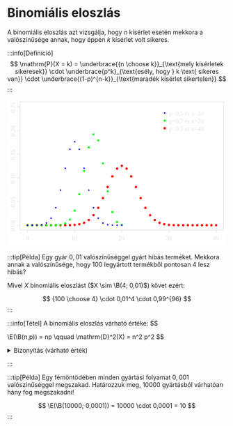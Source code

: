 # Binomiális eloszlás

A binomiális eloszlás azt vizsgálja, hogy $n$ kísérlet esetén mekkora a valószínűsége
annak, hogy éppen $k$ kísérlet volt sikeres.

:::info[Definíció]
$$
\mathrm{P}(X = k) = \underbrace{{n \choose k}}_{\text{mely kísérletek sikeresek}} \cdot
\underbrace{p^k}_{\text{esély, hogy } k \text{ sikeres van}} \cdot \underbrace{(1-p)^{n-k}}_{\text{maradék kísérlet sikertelen}}
$$
:::

![Binomiális eloszlás](/img/probstat/Binomial_distribution.svg)

:::tip[Példa]
Egy gyár $0,01$ valószínűséggel gyárt hibás terméket. Mekkora annak a valószínűsége, hogy $100$ legyártott termékből
pontosan $4$ lesz hibás?

Mivel $X$ binomiális eloszlást ($X \sim \B(4; 0,01)$) követ ezért:

$$
{100 \choose 4} \cdot 0,01^4 \cdot 0,99^{96}
$$
:::

:::info[Tétel]
A binomiális eloszlás várható értéke:
$$


\E(\B(n,p)) = np \qquad \mathrm{D}^2(X) = n^2 p^2
$$

<details>
    <summary>Bizonyítás (várható érték)</summary>

    A várható érték definíciójából:
    $$
    \sum_{k=0}^{n}{k \cdot {n \choose k} \cdot p^k \cdot (1-p)^{n-k}}
    $$

    Mivel $k = 0$ esetén a teljes szorzat $0$, ezért az összegzést indíthatjuk $1$-ről is.
    Kihasználva, hogy
    
    $$
    {n \choose k} = \frac{n!}{k! \cdot (n-k)!} = \frac{n}{k} \cdot \frac{(n-1)!}{(k-1)! \cdot (n-k)!} =
    \frac{n}{k} \cdot \frac{(n-1)!}{(k-1)! \cdot ((n-1)-(k-1))!} = \frac{n}{k} \cdot {n-1 \choose k-1}
    $$
    
    így,
    
    $$
    \begin{align*}
    \E(\B(n,p))
    &= \sum_{k=1}^{n}{k \cdot \frac{n}{k} \cdot {n-1 \choose k-1} \cdot p^k \cdot (1-p)^{n-k}} \\
    &= n \cdot \sum_{k=1}^{n}{{n-1 \choose k-1} \cdot p^k \cdot (1-p)^{n-k}} \qquad \backslash k = j + 1 \\
    &= n \cdot \sum_{j=0}^{n-1}{{n-1 \choose j} \cdot p^{j+1} \cdot (1-p)^{n-j-1}} \\
    &= np \cdot \sum_{j=0}^{n-1}{{n-1 \choose j} \cdot p^{j} \cdot (1-p)^{n-j-1}}
    \end{align*}
    
    $$
    Ekkor a szummázott kifejezés a $\B(n-1, p)$ eloszlás valószínűségeinek összege, melyről az axiómák miatt tudjuk, hogy
    $1$.
    
    Így:
    $$
    \E(\B(n,p)) = np
    $$
</details>

:::

:::tip[Példa]
Egy fémöntödében minden gyártási folyamat $0,001$ valószínűséggel megszakad. Határozzuk meg, $10000$ gyártásból
várhatóan hány fog megszakadni!

$$
\E(\B(10000; 0,0001)) = 10000 \cdot 0,0001 = 10
$$
:::
